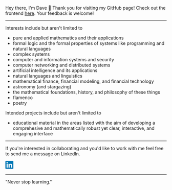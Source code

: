 Hey there, I'm Dave 👋 Thank you for visiting my GitHub page! Check out the frontend <a href="https://davefriedman01.github.io">here</a>. Your feedback is welcome!

<hr style="color: #E1F5FE;">

Interests include but aren't limited to
* pure and applied mathematics and their applications
* formal logic and the formal properties of systems like programming and natural languages
* complex systems
* computer and information systems and security
* computer networking and distributed systems
* artificial intelligence and its applications
* natural languages and linguistics
* mathematical finance, financial modeling, and financial technology
* astronomy (and stargazing)
* the mathematical foundations, history, and philosophy of these things
* flamenco
* poetry

Intended projects include but aren't limited to
* educational material in the areas listed with the aim of developing a comprehesive and mathematically robust yet clear, interactive, and engaging interface

<hr style="color: #E1F5FE;">

If you're interested in collaborating and you'd like to work with me feel free to send me a message on LinkedIn.

<a href="https://www.linkedin.com/in/heracliteanflux/">
  <img alt="Dave Friedman | LinkedIn" width="25px" src="assets/linkedin.svg"/>
</a>

<hr style="color: #E1F5FE;">

"Never stop learning."

